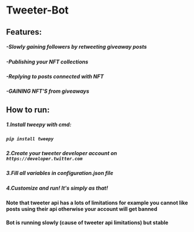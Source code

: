 # Tweeter-Bot
## Features: 
##### -Slowly gaining followers by retweeting giveaway posts
##### -Publishing your NFT collections
##### -Replying to posts connected with NFT
##### -GAINING NFT'S from giveaways

## How to run:
##### 1.Install tweepy with cmd:
##### ```pip install tweepy```
##### 2.Create your tweeter developer account on ```https://developer.twitter.com```
##### 3.Fill all variables in configuration.json file
##### 4.Customize and run! It's simply as that!

#### Note that tweeter api has a lots of limitations for example you cannot like posts using their api otherwise your account will get banned
#### Bot is running slowly (cause of tweeter api limitations) but stable
